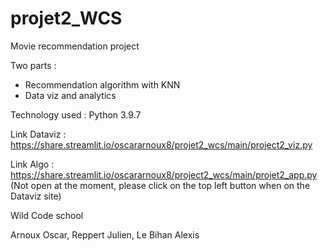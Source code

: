 # projet2_WCS

Movie recommendation project

Two parts : 
- Recommendation algorithm with KNN
- Data viz and analytics

Technology used : Python 3.9.7

Link Dataviz : https://share.streamlit.io/oscararnoux8/projet2_wcs/main/project2_viz.py

Link Algo : https://share.streamlit.io/oscararnoux8/project2_wcs/main/projet2_app.py
(Not open at the moment, please click on the top left button when on the Dataviz site)

Wild Code school

Arnoux Oscar, Reppert Julien, Le Bihan Alexis
